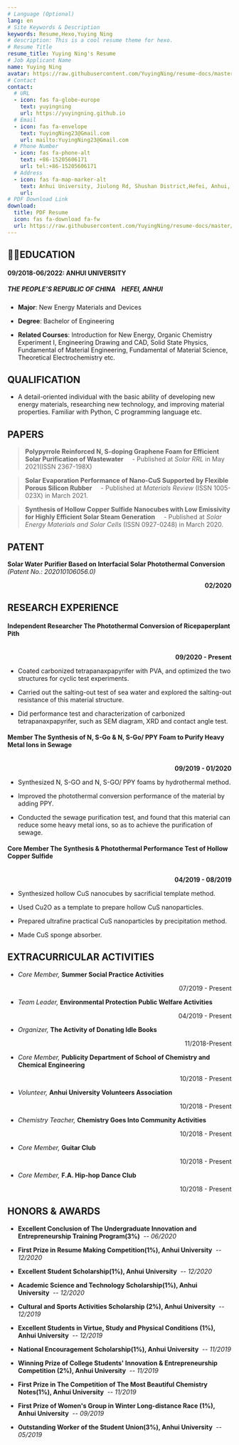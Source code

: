 ```yaml
---
# Language (Optional)
lang: en
# Site Keywords & Description
keywords: Resume,Hexo,Yuying Ning
# description: This is a cool resume theme for hexo.
# Resume Title
resume_title: Yuying Ning's Resume
# Job Applicant Name
name: Yuying Ning
avatar: https://raw.githubusercontent.com/YuyingNing/resume-docs/master/assets/apple-touch-icon.png
# Contact
contact:
  # URL
  - icon: fas fa-globe-europe
    text: yuyingning
    url: https://yuyingning.github.io
  # Email
  - icon: fas fa-envelope
    text: YuyingNing23@Gmail.com
    url: mailto:YuyingNing23@Gmail.com
  # Phone Number
  - icon: fas fa-phone-alt
    text: +86-15205606171
    url: tel:+86-15205606171
  # Address
  - icon: fas fa-map-marker-alt
    text: Anhui University, Jiulong Rd, Shushan District,Hefei, Anhui, China,230601
    url:
# PDF Download Link
download:
  title: PDF Resume
  icon: fas fa-download fa-fw
  url: https://raw.githubusercontent.com/YuyingNing/resume-docs/master/Resume.pdf
---
```


## <i class="fas fa-user-graduate"></i> EDUCATION

#### 09/2018-06/2022: ANHUI UNIVERSITY

##### THE PEOPLE’S REPUBLIC OF CHINA&nbsp;&nbsp;&nbsp;&nbsp;HEFEI, ANHUI

* **Major**: New Energy Materials and Devices

* **Degree**: Bachelor of Engineering

* **Related Courses**: Introduction for New Energy, Organic Chemistry Experiment I, Engineering Drawing and CAD, Solid State Physics, Fundamental of Material Engineering, Fundamental of Material Science, Theoretical Electrochemistry etc.

## <i class="fas fa-flag"></i> QUALIFICATION

* A detail-oriented individual with the basic ability of developing new energy materials, researching new technology, and improving material properties. Familiar with Python, C programming language etc.

## <i class="far fa-newspaper"></i> PAPERS

> **Polypyrrole Reinforced N, S-doping Graphene Foam for Efficient Solar Purification of Wastewater**
> &nbsp;&nbsp;&nbsp;&nbsp;- Published at _Solar RRL_ in May 2021(ISSN 2367-198X)

> **Solar Evaporation Performance of Nano-CuS Supported by Flexible Porous Silicon Rubber**
> &nbsp;&nbsp;&nbsp;&nbsp;- Published at _Materials Review_ (ISSN 1005-023X) in March 2021.

> **Synthesis of Hollow Copper Sulfide Nanocubes with Low Emissivity for Highly Efficient Solar Steam Generation**
> &nbsp;&nbsp;&nbsp;&nbsp;- Published at _Solar Energy Materials and Solar Cells_ (ISSN 0927-0248) in March 2020.

## <i class="fas fa-file-word"></i> PATENT

**Solar Water Purifier Based on Interfacial Solar Photothermal Conversion** _(Patent No.: 202010106056.0)_

<div style="text-align: right; font-weight: bold;">02/2020</div>

## <i class="fas fa-search"></i> RESEARCH EXPERIENCE

#### Independent Researcher The Photothermal Conversion of Ricepaperplant Pith

<br/>
<div style="text-align: right; font-weight: bold;">09/2020 - Present</div>

* Coated carbonized tetrapanaxpapyrifer with PVA, and optimized the two structures for cyclic test experiments.

* Carried out the salting-out test of sea water and explored the salting-out resistance of this material structure.

* Did performance test and characterization of carbonized tetrapanaxpapyrifer, such as SEM diagram, XRD and
contact angle test.

#### Member The Synthesis of N, S-Go & N, S-Go/ PPY Foam to Purify Heavy Metal Ions in Sewage

<br/>
<div style="text-align: right; font-weight: bold;">09/2019 - 01/2020</div>

* Synthesized N, S-GO and N, S-GO/ PPY foams by hydrothermal method.

* Improved the photothermal conversion performance of the material by adding PPY.

* Conducted the sewage purification test, and found that this material can reduce some heavy metal ions, so as to achieve the purification of sewage.

#### Core Member The Synthesis & Photothermal Performance Test of Hollow Copper Sulfide

<br/>
<div style="text-align: right; font-weight: bold;">04/2019 - 08/2019</div>

* Synthesized hollow CuS nanocubes by sacrificial template method.

* Used Cu2O as a template to prepare hollow CuS nanoparticles.

* Prepared ultrafine practical CuS nanoparticles by precipitation method.

* Made CuS sponge absorber.

## <i class="fas fa-shapes"></i> EXTRACURRICULAR ACTIVITIES

* _Core Member,_ **Summer Social Practice Activities**

<p style="text-align: right;">07/2019 - Present</p>

* _Team Leader,_ **Environmental Protection Public Welfare Activities**

<p style="text-align: right;">04/2019 - Present</p>

* _Organizer,_ **The Activity of Donating Idle Books**

<p style="text-align: right;">11/2018-Present</p>

* _Core Member,_ **Publicity Department of School of Chemistry and Chemical Engineering**

<p style="text-align: right;">10/2018 - Present</p>

* _Volunteer,_ **Anhui University Volunteers Association**

<p style="text-align: right;">10/2018 - Present</p>

* _Chemistry Teacher,_ **Chemistry Goes Into Community Activities**

<p style="text-align: right;">10/2018 - Present</p>

* _Core Member,_ **Guitar Club**

<p style="text-align: right;">10/2018 - Present</p>

* _Core Member,_ **F.A. Hip-hop Dance Club**

<p style="text-align: right;">10/2018 - Present</p>

## <i class="fas fa-award"></i> HONORS & AWARDS

* **Excellent Conclusion of The Undergraduate Innovation and Entrepreneurship Training Program(3%)**&nbsp;&nbsp;_-- 06/2020_

* **First Prize in Resume Making Competition(1%), Anhui University**&nbsp;&nbsp;_-- 12/2020_

* **Excellent Student Scholarship(1%), Anhui University**&nbsp;&nbsp;_-- 12/2020_

* **Academic Science and Technology Scholarship(1%), Anhui University**&nbsp;&nbsp;_-- 12/2020_

* **Cultural and Sports Activities Scholarship (2%), Anhui University**&nbsp;&nbsp;_-- 12/2019_

* **Excellent Students in Virtue, Study and Physical Conditions (1%), Anhui University**&nbsp;&nbsp;_-- 12/2019_

* **National Encouragement Scholarship(1%), Anhui University**&nbsp;&nbsp;_-- 11/2019_

* **Winning Prize of College Students' Innovation & Entrepreneurship Competition (2%), Anhui University**&nbsp;&nbsp;_-- 11/2019_

* **First Prize in The Competition of The Most Beautiful Chemistry Notes(1%), Anhui University**&nbsp;&nbsp;_-- 11/2019_

* **First Prize of Women's Group in Winter Long-distance Race (1%), Anhui University**&nbsp;&nbsp;_-- 09/2019_

* **Outstanding Worker of the Student Union(3%), Anhui University**&nbsp;&nbsp;_-- 05/2019_
